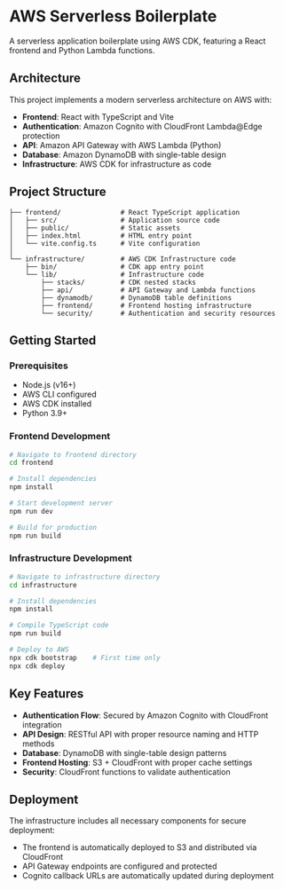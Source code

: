 # AWS Serverless Boilerplate

A serverless application boilerplate using AWS CDK, featuring a React frontend and Python Lambda functions.

## Architecture

This project implements a modern serverless architecture on AWS with:

- **Frontend**: React with TypeScript and Vite
- **Authentication**: Amazon Cognito with CloudFront Lambda@Edge protection
- **API**: Amazon API Gateway with AWS Lambda (Python)
- **Database**: Amazon DynamoDB with single-table design
- **Infrastructure**: AWS CDK for infrastructure as code

## Project Structure

```
├── frontend/               # React TypeScript application
│   ├── src/                # Application source code
│   ├── public/             # Static assets
│   ├── index.html          # HTML entry point
│   └── vite.config.ts      # Vite configuration
│
└── infrastructure/         # AWS CDK Infrastructure code
    ├── bin/                # CDK app entry point
    └── lib/                # Infrastructure code
        ├── stacks/         # CDK nested stacks
        ├── api/            # API Gateway and Lambda functions
        ├── dynamodb/       # DynamoDB table definitions
        ├── frontend/       # Frontend hosting infrastructure
        └── security/       # Authentication and security resources
```

## Getting Started

### Prerequisites

- Node.js (v16+)
- AWS CLI configured
- AWS CDK installed
- Python 3.9+

### Frontend Development

```bash
# Navigate to frontend directory
cd frontend

# Install dependencies
npm install

# Start development server
npm run dev

# Build for production
npm run build
```

### Infrastructure Development

```bash
# Navigate to infrastructure directory
cd infrastructure

# Install dependencies
npm install

# Compile TypeScript code
npm run build

# Deploy to AWS
npx cdk bootstrap    # First time only
npx cdk deploy
```

## Key Features

- **Authentication Flow**: Secured by Amazon Cognito with CloudFront integration
- **API Design**: RESTful API with proper resource naming and HTTP methods
- **Database**: DynamoDB with single-table design patterns
- **Frontend Hosting**: S3 + CloudFront with proper cache settings
- **Security**: CloudFront functions to validate authentication

## Deployment

The infrastructure includes all necessary components for secure deployment:
- The frontend is automatically deployed to S3 and distributed via CloudFront
- API Gateway endpoints are configured and protected
- Cognito callback URLs are automatically updated during deployment 
